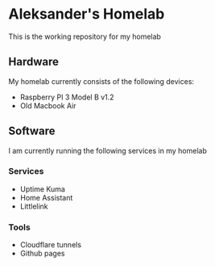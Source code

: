 # Aleksander's Homelab

This is the working repository for my homelab

## Hardware
My homelab currently consists of the following devices:
* Raspberry PI 3 Model B v1.2
* Old Macbook Air

## Software
I am currently running the following services in my homelab
### Services
* Uptime Kuma
* Home Assistant
* Littlelink
### Tools
* Cloudflare tunnels
* Github pages